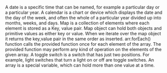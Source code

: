 A date is a specific time that can be named, for example a particular day or a particular year.
A calendar is a chart or device which displays the date and the day of the week, and often the whole of a particular year divided up into months, weeks, and days.
Map is a collection of elements where each element is stored as a Key, value pair. Map object can hold both objects and primitive values as either key or value. When we iterate over the map object it returns the key,value pair in the same order as inserted.
arr.forEach() function calls the provided function once for each element of the array. The provided function may perform any kind of operation on the elements of the given array. 
A toggle switch is a switch that has just two positions. For example, light switches that turn a light on or off are toggle switches.
An array is a special variable, which can hold more than one value at a time.
